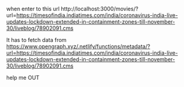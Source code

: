 when enter to this url http://localhost:3000/movies/?url=https://timesofindia.indiatimes.com/india/coronavirus-india-live-updates-lockdown-extended-in-containment-zones-till-november-30/liveblog/78902091.cms

It has to fetch data from https://www.opengraph.xyz/.netlify/functions/metadata/?url=https://timesofindia.indiatimes.com/india/coronavirus-india-live-updates-lockdown-extended-in-containment-zones-till-november-30/liveblog/78902091.cms




help me OUT
